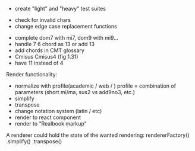- create "light" and "heavy" test suites
+ check for invalid chars
+ change edge case replacement functions
- complete dom7 with mi7, dom9 with mi9...
- handle 7 6 chord as 13 or add 13
- add chords in CMT glossary
- Cmisus Cmisus4 (fig 1.31)
- have 11 instead of 4

Render functionality:
- normalize with profile(academic / web / ) profile = combination of parameters (short mi/ma, sus2 vs add9no3, etc.)
- simplify
- transpose
- change notation system (latin / etc)
- render to react component
- render to "Realbook markup"

A renderer could hold the state of the wanted rendering:
rendererFactory()
    .simplify()
    .transpose()


